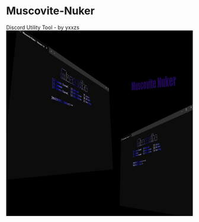 # Muscovite-Nuker
Discord Utility Tool - by yxxzs
<img src="https://github.com/Rain436/Muscovite-Nuker/blob/main/image/websiteBackground.jpg" alt="python" width="900" height="500"/> 

